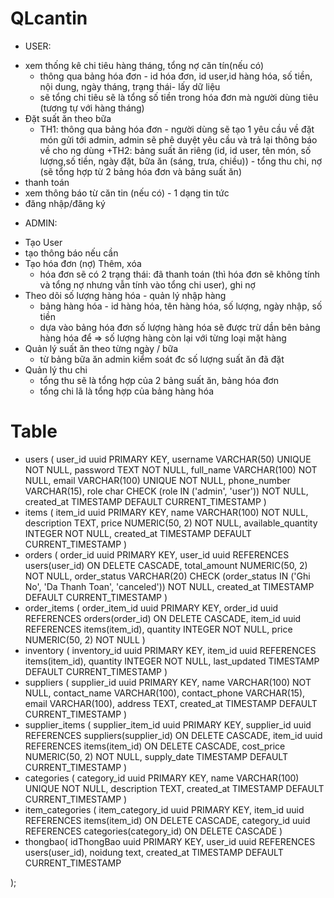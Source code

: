 # QLcantin
* USER:
- xem thống kê chi tiêu hàng tháng, tổng nợ căn tín(nếu có)
    + thông qua bảng hóa đơn - id hóa đơn, id user,id hàng hóa, số tiền, nội dung, ngày tháng, trạng thái- lấy dữ liệu
    + sẽ tổng chi tiêu sẽ là tổng số tiền trong hóa đơn mà người dùng tiêu (tương tự với hàng tháng)
- Đặt suất ăn theo bữa
    + TH1: thông qua bảng hóa đơn - người dùng sẽ tạo 1 yêu cầu về đặt món gửi tới admin, admin sẽ phê duyệt yêu cầu và trả lại thông báo về cho ng dùng
    +TH2: bảng suất ăn riêng (id, id user, tên món, số lượng,số tiền, ngày đặt, bữa ăn (sáng, trưa, chiều)) - tổng thu chi, nợ (sẽ tổng hợp từ 2 bảng hóa đơn và bảng suất ăn)
- thanh toán
- xem thông báo từ căn tin (nếu có) - 1 dạng tin tức
- đăng nhập/đăng ký
* ADMIN:
- Tạo User
- tạo thông báo nếu cần
- Tạo hóa đơn (nợ) Thêm, xóa
    + hóa đơn sẽ có 2 trạng thái: đã thanh toán (thì hóa đơn sẽ không tính và tổng nợ nhưng vẫn tính vào tổng chi user), ghi nợ 
- Theo dõi số lượng hàng hóa - quản lý nhập hàng
    + bảng hàng hóa - id hàng hóa, tên hàng hóa, số lượng, ngày nhập, số tiền
    + dựa vào bảng hóa đơn số lượng hàng hóa sẽ được trừ dần bên bảng hàng hóa để => số lượng hàng còn lại với từng loại mặt hàng
- Quản lý suất ăn theo từng ngày / bữa
    + từ bảng bữa ăn admin kiểm soát đc số lượng suất ăn đã đặt
- Quản lý thu chi 
    + tổng thu sẽ là tổng hợp của 2 bảng suất ăn, bảng hóa đơn
    + tổng chi lã là tổng hợp của bảng hàng hóa
# Table
- users (
    user_id uuid PRIMARY KEY,
    username VARCHAR(50) UNIQUE NOT NULL,
    password TEXT NOT NULL,
    full_name VARCHAR(100) NOT NULL,
    email VARCHAR(100) UNIQUE NOT NULL,
    phone_number VARCHAR(15),
    role char CHECK (role IN ('admin', 'user')) NOT NULL,
    created_at TIMESTAMP DEFAULT CURRENT_TIMESTAMP
)
- items (
    item_id uuid PRIMARY KEY,
    name VARCHAR(100) NOT NULL,
    description TEXT,
    price NUMERIC(50, 2) NOT NULL,
    available_quantity INTEGER NOT NULL,
    created_at TIMESTAMP DEFAULT CURRENT_TIMESTAMP
)
- orders (
    order_id uuid PRIMARY KEY,
    user_id uuid REFERENCES users(user_id) ON DELETE CASCADE,
    total_amount NUMERIC(50, 2) NOT NULL,
    order_status VARCHAR(20) CHECK (order_status IN ('Ghi No', 'Da Thanh Toan', 'canceled')) NOT NULL,
    created_at TIMESTAMP DEFAULT CURRENT_TIMESTAMP
)
- order_items (
    order_item_id uuid PRIMARY KEY,
    order_id uuid REFERENCES orders(order_id) ON DELETE CASCADE,
    item_id uuid REFERENCES items(item_id),
    quantity INTEGER NOT NULL,
    price NUMERIC(50, 2) NOT NULL
)
- inventory (
    inventory_id uuid PRIMARY KEY,
    item_id uuid REFERENCES items(item_id),
    quantity INTEGER NOT NULL,
    last_updated TIMESTAMP DEFAULT CURRENT_TIMESTAMP
)
- suppliers (
    supplier_id uuid PRIMARY KEY,
    name VARCHAR(100) NOT NULL,
    contact_name VARCHAR(100),
    contact_phone VARCHAR(15),
    email VARCHAR(100),
    address TEXT,
    created_at TIMESTAMP DEFAULT CURRENT_TIMESTAMP
)
- supplier_items (
    supplier_item_id uuid PRIMARY KEY,
    supplier_id uuid REFERENCES suppliers(supplier_id) ON DELETE CASCADE,
    item_id uuid REFERENCES items(item_id) ON DELETE CASCADE,
    cost_price NUMERIC(50, 2) NOT NULL,
    supply_date TIMESTAMP DEFAULT CURRENT_TIMESTAMP
)
- categories (
    category_id uuid PRIMARY KEY,
    name VARCHAR(100) UNIQUE NOT NULL,
    description TEXT,
    created_at TIMESTAMP DEFAULT CURRENT_TIMESTAMP
)
- item_categories (
    item_category_id uuid PRIMARY KEY,
    item_id uuid REFERENCES items(item_id) ON DELETE CASCADE,
    category_id uuid REFERENCES categories(category_id) ON DELETE CASCADE
)
- thongbao(
    idThongBao uuid PRIMARY KEY,
    user_id uuid  REFERENCES users(user_id),
    noidung text,
    created_at TIMESTAMP DEFAULT CURRENT_TIMESTAMP

);

